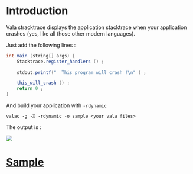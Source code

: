 Introduction
============

Vala stracktrace displays the application stacktrace when your application crashes (yes, like all those other modern languages).

Just add the following lines : 

```java
int main (string[] args) {
    Stacktrace.register_handlers () ;
	  
    stdout.printf("  This program will crash !\n" ) ;

    this_will_crash () ;
    return 0 ;
}
```

And build your application with `-rdynamic` 
```
valac -g -X -rdynamic -o sample <your vala files>
```

The output is :

![](https://raw.githubusercontent.com/PerfectCarl/vala-stacktrace/master/doc/output.png)

[Sample](/samples)
==================
